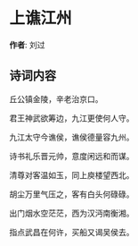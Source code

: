 # 上谯江州

**作者**: 刘过

## 诗词内容

丘公镇金陵，辛老治京口。

君王神武欲筹边，九江更使何人守。

九江太守今谯侯，谯侯德量容九州。

诗书礼乐晋元帅，意度闲远和而谋。

清尊对客温如玉，同上庾楼望西北。

胡尘万里气压之，客有白头何碌碌。

出门烟水空茫茫，西为汉沔南衡湘。

指点武昌在何许，买船又谒吴侯去。

